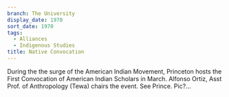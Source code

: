 ```yaml
---
branch: The University
display_date: 1970
sort_date: 1970
tags:
  - Alliances
  - Indigenous Studies
title: Native Convocation
---
```


During the the surge of the American Indian Movement, Princeton hosts the First Convocation of American Indian Scholars in March. Alfonso Ortiz, Asst Prof. of Anthropology (Tewa) chairs the event. See Prince. Pic?...
